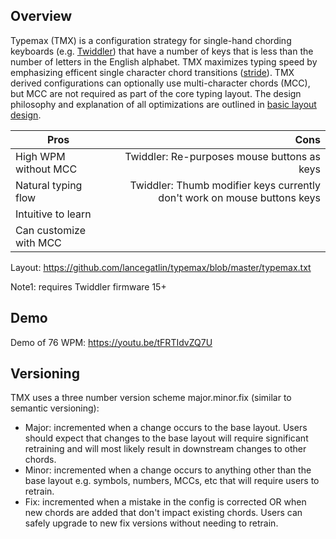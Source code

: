 ## Overview

Typemax (TMX) is a configuration strategy for single-hand chording keyboards (e.g. [Twiddler](http://twiddler.tekgear.com/))
that have a number of keys that is less than the number of letters in the English alphabet. TMX maximizes typing
speed by emphasizing efficent single character chord transitions ([stride](https://github.com/lancegatlin/typemax/blob/master/basic_layout_design.md#stride)). 
TMX derived configurations can optionally use multi-character chords (MCC), but MCC are not required as part of the core
typing layout. The design philosophy and explanation of all optimizations are outlined in [basic layout design](https://github.com/lancegatlin/typemax/blob/master/basic_layout_design.md).

| Pros                   | Cons                                                                     |
| ---------------------- | ------------------------------------------------------------------------:|
| High WPM without MCC   | Twiddler: Re-purposes mouse buttons as keys                              |
| Natural typing flow    | Twiddler: Thumb modifier keys currently don't work on mouse buttons keys |
| Intuitive to learn     |                                                                          |
| Can customize with MCC |                                                                          |

Layout: https://github.com/lancegatlin/typemax/blob/master/typemax.txt

Note1: requires Twiddler firmware 15+

## Demo
Demo of 76 WPM: https://youtu.be/tFRTIdvZQ7U

## Versioning

TMX uses a three number version scheme major.minor.fix (similar to semantic versioning):
* Major: incremented when a change occurs to the base layout. Users should expect that changes to the base layout will require significant retraining and will most likely result in downstream changes to other chords.
* Minor: incremented when a change occurs to anything other than the base layout e.g. symbols, numbers, MCCs, etc that will require users to retrain.
* Fix: incremented when a mistake in the config is corrected OR when new chords are added that don't impact existing chords. Users can safely upgrade to new fix versions without needing to retrain.
